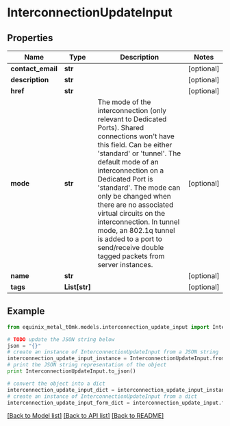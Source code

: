 # InterconnectionUpdateInput


## Properties
Name | Type | Description | Notes
------------ | ------------- | ------------- | -------------
**contact_email** | **str** |  | [optional] 
**description** | **str** |  | [optional] 
**href** | **str** |  | [optional] 
**mode** | **str** | The mode of the interconnection (only relevant to Dedicated Ports). Shared connections won&#39;t have this field. Can be either &#39;standard&#39; or &#39;tunnel&#39;.   The default mode of an interconnection on a Dedicated Port is &#39;standard&#39;. The mode can only be changed when there are no associated virtual circuits on the interconnection.   In tunnel mode, an 802.1q tunnel is added to a port to send/receive double tagged packets from server instances. | [optional] 
**name** | **str** |  | [optional] 
**tags** | **List[str]** |  | [optional] 

## Example

```python
from equinix_metal_t0mk.models.interconnection_update_input import InterconnectionUpdateInput

# TODO update the JSON string below
json = "{}"
# create an instance of InterconnectionUpdateInput from a JSON string
interconnection_update_input_instance = InterconnectionUpdateInput.from_json(json)
# print the JSON string representation of the object
print InterconnectionUpdateInput.to_json()

# convert the object into a dict
interconnection_update_input_dict = interconnection_update_input_instance.to_dict()
# create an instance of InterconnectionUpdateInput from a dict
interconnection_update_input_form_dict = interconnection_update_input.from_dict(interconnection_update_input_dict)
```
[[Back to Model list]](../README.md#documentation-for-models) [[Back to API list]](../README.md#documentation-for-api-endpoints) [[Back to README]](../README.md)


